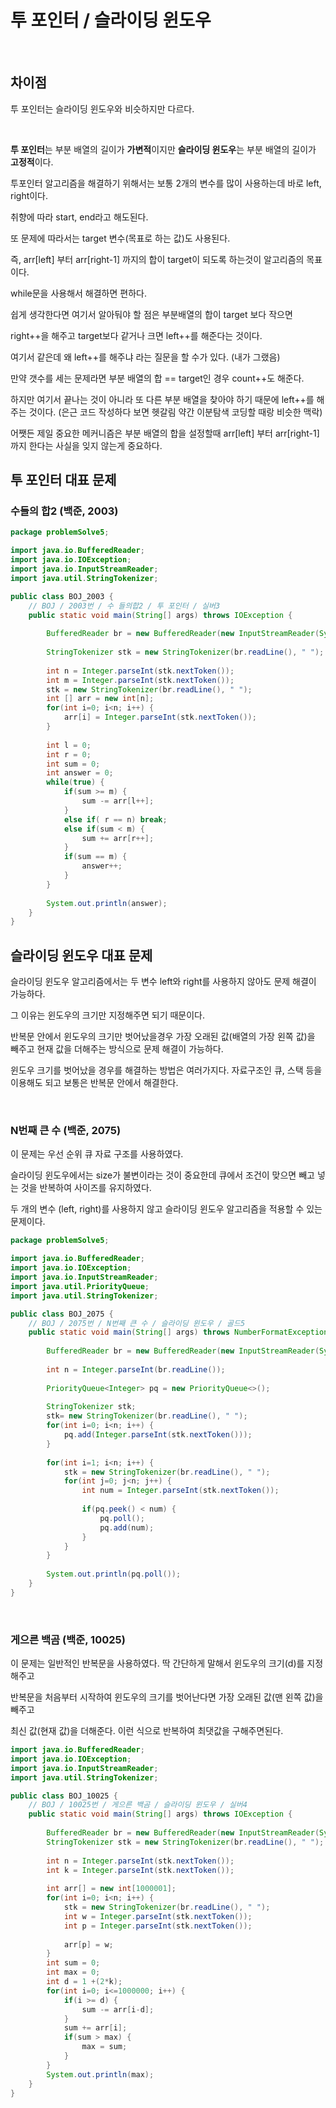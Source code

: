# 투 포인터 / 슬라이딩 윈도우

<br/>

## 차이점

투 포인터는 슬라이딩 윈도우와 비슷하지만 다르다. 

<br/>

**투 포인터**는 부분 배열의 길이가 **가변적**이지만 **슬라이딩 윈도우**는 부분 배열의 길이가 **고정적**이다.

투포인터 알고리즘을 해결하기 위해서는 보통 2개의 변수를 많이 사용하는데 바로 left, right이다. 

취향에 따라 start, end라고 해도된다. 

또 문제에 따라서는 target 변수(목표로 하는 값)도 사용된다.

즉, arr[left] 부터 arr[right-1] 까지의 합이 target이 되도록 하는것이 알고리즘의 목표이다. 

while문을 사용해서 해결하면 편하다. 

쉽게 생각한다면 여기서 알아둬야 할 점은 부분배열의 합이 target 보다 작으면 

right++을 해주고 target보다 같거나 크면 left++를 해준다는 것이다. 

여기서 같은데 왜 left++를 해주냐 라는 질문을 할 수가 있다. (내가 그랬음) 

만약 갯수를 세는 문제라면 부분 배열의 합 == target인 경우 count++도 해준다. 

하지만 여기서 끝나는 것이 아니라 또 다른 부분 배열을 찾아야 하기 때문에 left++를 해주는 것이다. (은근 코드 작성하다 보면 헷갈림 약간 이분탐색 코딩할 때랑 비슷한 맥락)

어쨋든 제일 중요한 메커니즘은 부분 배열의 합을 설정할때 arr[left] 부터 arr[right-1] 까지 한다는 사실을 잊지 않는게 중요하다.  

## 투 포인터 대표 문제

###  수들의 합2 (백준, 2003)

```java
package problemSolve5;

import java.io.BufferedReader;
import java.io.IOException;
import java.io.InputStreamReader;
import java.util.StringTokenizer;

public class BOJ_2003 {
	// BOJ / 2003번 / 수 들의합2 / 투 포인터 / 실버3
	public static void main(String[] args) throws IOException {
		
		BufferedReader br = new BufferedReader(new InputStreamReader(System.in));
		
		StringTokenizer stk = new StringTokenizer(br.readLine(), " ");
		
		int n = Integer.parseInt(stk.nextToken());
		int m = Integer.parseInt(stk.nextToken());
		stk = new StringTokenizer(br.readLine(), " ");
		int [] arr = new int[n];
		for(int i=0; i<n; i++) {
			arr[i] = Integer.parseInt(stk.nextToken());
		}
		
		int l = 0;
		int r = 0;
		int sum = 0;
		int answer = 0;
		while(true) {
			if(sum >= m) {
				sum -= arr[l++];
			}
			else if( r == n) break;
			else if(sum < m) {
				sum += arr[r++];
			}
			if(sum == m) {
				answer++;
			}
		}
		
		System.out.println(answer);
	}
}

```





## 슬라이딩 윈도우 대표 문제

슬라이딩 윈도우 알고리즘에서는 두 변수 left와 right를 사용하지 않아도 문제 해결이 가능하다. 

그 이유는 윈도우의 크기만 지정해주면 되기 때문이다. 

반복문 안에서 윈도우의 크기만 벗어났을경우 가장 오래된 값(배열의 가장 왼쪽 값)을 빼주고 현재 값을 더해주는 방식으로 문제 해결이 가능하다. 

윈도우 크기를 벗어났을 경우를 해결하는 방법은 여러가지다. 자료구조인 큐, 스택 등을 이용해도 되고 보통은 반복문 안에서 해결한다. 

<br/>

### N번째 큰 수 (백준, 2075)

이 문제는 우선 순위 큐 자료 구조를 사용하였다. 

슬라이딩 윈도우에서는 size가 불변이라는 것이 중요한데 큐에서 조건이 맞으면 빼고 넣는 것을 반복하여 사이즈를 유지하였다.

두 개의 변수 (left, right)를 사용하지 않고 슬라이딩 윈도우 알고리즘을 적용할 수 있는 문제이다.

```java
package problemSolve5;

import java.io.BufferedReader;
import java.io.IOException;
import java.io.InputStreamReader;
import java.util.PriorityQueue;
import java.util.StringTokenizer;

public class BOJ_2075 {
	// BOJ / 2075번 / N번째 큰 수 / 슬라이딩 윈도우 / 골드5
	public static void main(String[] args) throws NumberFormatException, IOException {
		
		BufferedReader br = new BufferedReader(new InputStreamReader(System.in));
		
		int n = Integer.parseInt(br.readLine());
		
		PriorityQueue<Integer> pq = new PriorityQueue<>();
		
		StringTokenizer stk;
		stk= new StringTokenizer(br.readLine(), " ");
		for(int i=0; i<n; i++) {
			pq.add(Integer.parseInt(stk.nextToken()));
		}
		
		for(int i=1; i<n; i++) {
			stk = new StringTokenizer(br.readLine(), " ");
			for(int j=0; j<n; j++) {
				int num = Integer.parseInt(stk.nextToken());
				
				if(pq.peek() < num) {
					pq.poll();
					pq.add(num);
				}
			}
		}
		
		System.out.println(pq.poll());
	}
}
```

<br/>

### 게으른 백곰 (백준, 10025)

이 문제는 일반적인 반복문을 사용하였다.  딱 간단하게 말해서 윈도우의 크기(d)를 지정해주고 

반복문을 처음부터 시작하여 윈도우의 크기를 벗어난다면 가장 오래된 값(맨 왼쪽 값)을 빼주고 

최신 값(현재 값)을 더해준다. 이런 식으로 반복하여 최댓값을 구해주면된다. 

```java
import java.io.BufferedReader;
import java.io.IOException;
import java.io.InputStreamReader;
import java.util.StringTokenizer;

public class BOJ_10025 {
	// BOJ / 10025번 / 게으른 백곰 / 슬라이딩 윈도우 / 실버4
	public static void main(String[] args) throws IOException {
		
		BufferedReader br = new BufferedReader(new InputStreamReader(System.in));
		StringTokenizer stk = new StringTokenizer(br.readLine(), " ");
		
		int n = Integer.parseInt(stk.nextToken());
		int k = Integer.parseInt(stk.nextToken());
		
		int arr[] = new int[1000001];
		for(int i=0; i<n; i++) {
			stk = new StringTokenizer(br.readLine(), " ");
			int w = Integer.parseInt(stk.nextToken());
			int p = Integer.parseInt(stk.nextToken());
			
			arr[p] = w; 
		}
		int sum = 0;
		int max = 0;
		int d = 1 +(2*k);
		for(int i=0; i<=1000000; i++) {
			if(i >= d) {
				sum -= arr[i-d];
			}
			sum += arr[i];
			if(sum > max) {
				max = sum;
			}
		}
		System.out.println(max);
	}
}
```

<br/>